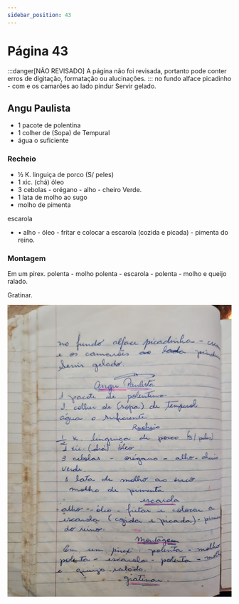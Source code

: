 ```yaml
---
sidebar_position: 43
---
```

# Página 43
:::danger[NÃO REVISADO]
A página não foi revisada, portanto pode conter erros de digitação, formatação ou alucinações.
:::
no fundo alface picadinho - com
e os camarões ao lado pindur
Servir gelado.

## Angu Paulista

- 1 pacote de polentina
- 1 colher de (Sopa) de Tempural
- água o suficiente

### Recheio

- ½ K. linguiça de porco (S/ peles)
- 1 xic. (chá) óleo
- 3 cebolas - orégano - alho - cheiro
  Verde.
- 1 lata de molho ao sugo
- molho de pimenta

escarola
- • alho - óleo - fritar e colocar a
  escarola (cozida e picada) - pimenta
  do reino.

### Montagem

Em um pirex. polenta - molho
polenta - escarola - polenta - molho
e queijo ralado.

Gratinar.

![imagem base](./images/page_43.png)